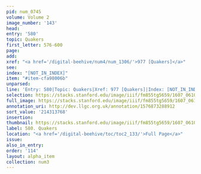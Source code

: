 ```yaml
---
pid: num_0745
volume: Volume 2
image_number: '143'
head:
entry: '580'
topic: Quakers
first_letter: 576-600
page:
add:
xref: "<a href='/digital-beehive/num4/num_1306/'>977 [Quakers]</a>"
see:
index: "[NOT_IN_INDEX]"
item: "#item-cfa98006b"
unparsed:
line: 'Entry: 580|Topic: Quakers|Xref: 977 [Quakers]|Index: [NOT_IN_INDEX]|#item-cfa98006b'
selection: https://stacks.stanford.edu/image/iiif/fm855tg5659/1607_0610/439,3768,2851,1241/full/0/default.jpg
full_image: https://stacks.stanford.edu/image/iiif/fm855tg5659/1607_0610/full/full/0/default.jpg
annotation_uri: http://dev.llgc.org.uk/annotation/1576873288912
sort_value: '214313768'
insertion:
thumbnail: https://stacks.stanford.edu/image/iiif/fm855tg5659/1607_0610/439,3768,600,180/250,/0/default.jpg
label: 580. Quakers
location: "<a href='/digital-beehive/toc/toc2_133/'>Full Page</a>"
issue:
also_in_entry:
order: '114'
layout: alpha_item
collection: num3
---
```

